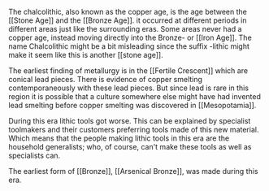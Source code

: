The chalcolithic, also known as the copper age, is the age between the [[Stone Age]] and the [[Bronze Age]]. it occurred at different periods in different areas just like the surrounding eras. Some areas never had a copper age, instead moving directly into the Bronze- or [[Iron Age]]. The name Chalcolithic might be a bit misleading since the suffix -lithic might make it seem like this is another [[stone age]].

The earliest finding of metallurgy is in the [[Fertile Crescent]] which are conical lead pieces. There is evidence of copper smelting contemporaneously with these lead pieces. But since lead is rare in this region it is possible that a culture somewhere else might have had invented lead smelting before copper smelting was discovered in [[Mesopotamia]].

During this era lithic tools got worse. This can be explained by specialist toolmakers and their customers preferring tools made of this new material. Which means that the people making lithic tools in this era are the household generalists; who, of course, can't make these tools as well as specialists can.

The earliest form of [[Bronze]], [[Arsenical Bronze]], was made during this era.

